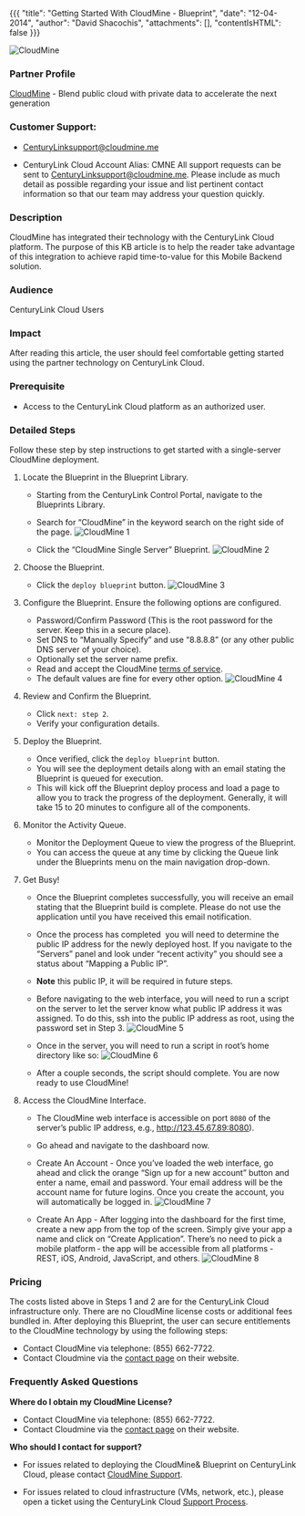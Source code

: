 {{{
  "title": "Getting Started With CloudMine - Blueprint",
  "date": "12-04-2014",
  "author": "David Shacochis",
  "attachments": [],
  "contentIsHTML": false
}}}

![CloudMine](../../images/cloudmine-logo.png)

### Partner Profile
[CloudMine](https://cloudmineinc.com/) - Blend public cloud with private data to accelerate the next generation

### Customer Support:
* CenturyLinksupport@cloudmine.me

* CenturyLink Cloud Account Alias: CMNE
  All support requests can be sent to CenturyLinksupport@cloudmine.me. Please include as much detail as possible regarding your issue and list pertinent contact information so that our team may address your question quickly.

### Description
CloudMine has integrated their technology with the CenturyLink Cloud platform. The purpose of this KB article is to help the reader take advantage of this integration to achieve rapid time-to-value for this Mobile Backend solution.

### Audience
CenturyLink Cloud Users

### Impact
After reading this article, the user should feel comfortable getting started using the partner technology on CenturyLink Cloud.

### Prerequisite
* Access to the CenturyLink Cloud platform as an authorized user.

### Detailed Steps
Follow these step by step instructions to get started with a single-server CloudMine deployment.
1. Locate the Blueprint in the Blueprint Library.
   * Starting from the CenturyLink Control Portal, navigate to the Blueprints Library.
   * Search for “CloudMine” in the keyword search on the right side of the page.
     ![CloudMine 1](../../images/cm1.png)

   * Click the “CloudMine Single Server” Blueprint.
     ![CloudMine 2](../../images/cm2.png)   

2. Choose the Blueprint.
   * Click the `deploy blueprint` button.
     ![CloudMine 3](../../images/cm3.png)

3. Configure the Blueprint.
   Ensure the following options are configured.
   * Password/Confirm Password (This is the root password for the server. Keep this in a secure place).
   * Set DNS to “Manually Specify” and use “8.8.8.8” (or any other public DNS server of your choice).
   * Optionally set the server name prefix.
   * Read and accept the CloudMine [terms of service](https://cloudmine.me/eula/centurylink).
   * The default values are fine for every other option.
     ![CloudMine 4](../../images/cm4.png)

4. Review and Confirm the Blueprint.
   * Click `next: step 2`.
   * Verify your configuration details.

5. Deploy the Blueprint.
   * Once verified, click the `deploy blueprint` button.
   * You will see the deployment details along with an email stating the Blueprint is queued for execution.
   * This will kick off the Blueprint deploy process and load a page to allow you to track the progress of the deployment. Generally, it will take 15 to 20 minutes to configure all of the components.

6. Monitor the Activity Queue.
   * Monitor the Deployment Queue to view the progress of the Blueprint.
   * You can access the queue at any time by clicking the Queue link under the Blueprints menu on the main navigation drop-down.

7. Get Busy!
   * Once the Blueprint completes successfully, you will receive an email stating that the Blueprint build is complete. Please do not use the application until you have received this email notification.
   * Once the process has completed ­ you will need to determine the public IP address for the newly deployed host. If you navigate to the “Servers” panel and look under “recent activity” you should see a status about “Mapping a Public IP”.
   * **Note** this public IP, it will be required in future steps.
   * Before navigating to the web interface, you will need to run a script on the server to let the server know what public IP address it was assigned. To do this, ssh into the public IP address as root, using the password set in Step 3.
   ![CloudMine 5](../../images/cm5.png)

   * Once in the server, you will need to run a script in root’s home directory like so:
   ![CloudMine 6](../../images/cm6.png)

   * After a couple seconds, the script should complete. You are now ready to use CloudMine!

8. Access the CloudMine Interface.
   * The CloudMine web interface is accessible on port `8080` of the server’s public IP address, e.g., http://123.45.67.89:8080).
   * Go ahead and navigate to the dashboard now.
   * Create An Account - Once you’ve loaded the web interface, go ahead and click the orange “Sign up for a new account” button and enter a name, email and password. Your email address will be the account name for future logins. Once you create the account, you will automatically be logged in.
   ![CloudMine 7](../../images/cm7.png)

   * Create An App -&nbsp;After logging into the dashboard for the first time, create a new app from the top of the screen. Simply give your app a name and click on “Create Application”. There’s no need to pick a mobile platform ‐ the app will be accessible from all platforms ‐ REST, iOS, Android, JavaScript, and others.
   ![CloudMine 8](../../images/cm8.png)

### Pricing
The costs listed above in Steps 1 and 2 are for the CenturyLink Cloud infrastructure only. There are no CloudMine license costs or additional fees bundled in. After deploying this Blueprint, the user can secure entitlements to the CloudMine technology by using the following steps:
* Contact CloudMine via telephone: (855) 662-7722.
* Contact Cloudmine via the [contact page](https://cloudmine.me/contact/) on their website.

### Frequently Asked Questions
**Where do I obtain my CloudMine License?**
* Contact CloudMine via telephone: (855) 662-7722.
* Contact Cloudmine via the [contact page](https://cloudmine.me/contact/) on their website.

**Who should I contact for support?**
* For issues related to deploying the CloudMine& Blueprint on CenturyLink Cloud, please contact [CloudMine Support](mailto:CenturyLinksupport@cloudmine.me).

* For issues related to cloud infrastructure (VMs, network, etc.), please open a ticket using the CenturyLink Cloud [Support Process](https://t3n.zendesk.com/entries/23610702-How-do-I-report-a-support-issue).
